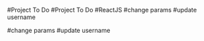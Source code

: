 #Project To Do
#Project To Do
#ReactJS
#change params
#update username

#change params
#update username
